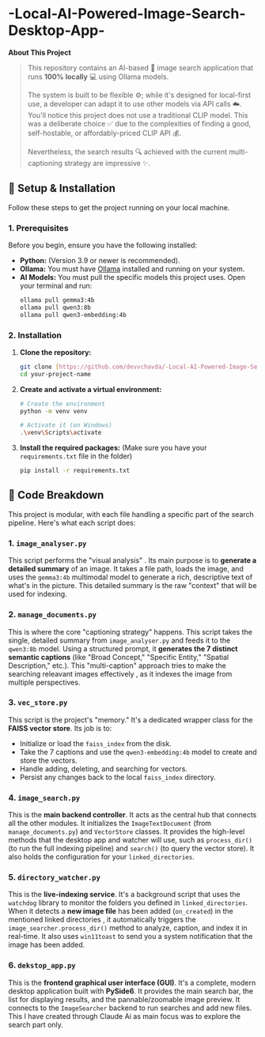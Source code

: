 # -Local-AI-Powered-Image-Search-Desktop-App-
**About This Project**
> This repository contains an AI-based 🤖 image search application that runs **100% locally** 💻 using Ollama models.
>
> The system is built to be flexible ⚙️; while it's designed for local-first use, a developer can adapt it to use other models via API calls ☁️. You'll notice this project does not use a traditional CLIP model. This was a deliberate choice ✅ due to the complexities of finding a good, self-hostable, or affordably-priced CLIP API 💰.
>
> Nevertheless, the search results 🔍 achieved with the current multi-captioning strategy are impressive ✨.


## 🚀 Setup & Installation

Follow these steps to get the project running on your local machine.

### 1. Prerequisites
Before you begin, ensure you have the following installed:

* **Python:** (Version 3.9 or newer is recommended).
* **Ollama:** You must have [Ollama](https://ollama.com/) installed and running on your system.
* **AI Models:** You must pull the specific models this project uses. Open your terminal and run:
    ```bash
    ollama pull gemma3:4b
    ollama pull qwen3:8b
    ollama pull qwen3-embedding:4b
    ```

### 2. Installation
1.  **Clone the repository:**
    ```bash
    git clone [https://github.com/devvchavda/-Local-AI-Powered-Image-Search-Desktop-App-.git](https://github.com/devvchavda/-Local-AI-Powered-Image-Search-Desktop-App-.git)
    cd your-project-name
    ```

2.  **Create and activate a virtual environment:**
    ```bash
    # Create the environment
    python -m venv venv

    # Activate it (on Windows)
    .\venv\Scripts\activate
    ```

3.  **Install the required packages:**
    (Make sure you have your `requirements.txt` file in the folder)
    ```bash
    pip install -r requirements.txt
    ```

  ## 🔬 Code Breakdown

This project is modular, with each file handling a specific part of the search pipeline. Here's what each script does:

### 1. `image_analyser.py`
This script performs the  "visual analysis" . Its main purpose is to **generate a detailed summary** of an image. It takes a file path, loads the image, and uses the `gemma3:4b` multimodal model to generate a rich, descriptive text of what's in the picture. This detailed summary is the raw "context" that will be used for indexing.

### 2. `manage_documents.py`
This is where the core "captioning strategy" happens. This script takes the single, detailed summary from `image_analyser.py` and feeds it to the `qwen3:8b` model. Using a structured prompt, it **generates the 7 distinct semantic captions** (like "Broad Concept," "Specific Entity," "Spatial Description," etc.). This "multi-caption" approach tries to make the searching releavant images effectively , as it indexes the image from multiple perspectives.

### 3. `vec_store.py`
This script is the project's "memory." It's a dedicated wrapper class for the **FAISS vector store**. Its job is to:
* Initialize or load the `faiss_index` from the disk.
* Take the 7 captions and use the `qwen3-embedding:4b` model to create and store the vectors.
* Handle adding, deleting, and searching for vectors.
* Persist any changes back to the local `faiss_index` directory.

### 4. `image_search.py`
This is the **main backend controller**. It acts as the central hub that connects all the other modules. It initializes the `ImageTextDocument` (from `manage_documents.py`) and `VectorStore` classes. It provides the high-level methods that the desktop app and watcher will use, such as `process_dir()` (to run the full indexing pipeline) and `search()` (to query the vector store). It also holds the configuration for your `linked_directories`.

### 5. `directory_watcher.py`
This is the **live-indexing service**. It's a background script that uses the `watchdog` library to monitor the folders you defined in `linked_directories`. When it detects a **new image file** has been added (`on_created`) in the mentioned linked directories , it automatically triggers the `image_searcher.process_dir()` method to analyze, caption, and index it in real-time. It also uses `win11toast` to send you a system notification that the image has been added.

### 6. `dekstop_app.py`
This is the **frontend graphical user interface (GUI)**. It's a complete, modern desktop application built with **PySide6**. It provides the main search bar, the list for displaying results, and the pannable/zoomable image preview. It connects to the `ImageSearcher` backend to run searches and add new files. This I have created through Claude Ai as main focus was to explore the search part only. 
